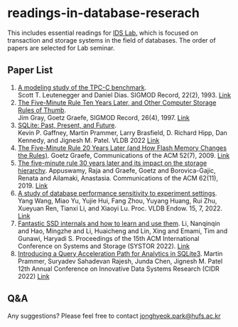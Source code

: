 # readings-in-database-reserach

This includes essential readings for [IDS Lab.](http://ids.hufs.ac.kr/) which is focused on transaction and storage systems in the field of databases.
The order of papers are selected for Lab seminar.

## Paper List
1. [A modeling study of the TPC-C benchmark](/Papers/paper1.pdf).   
   Scott T. Leutenegger and Daniel Dias. SIGMOD Record, 22(2), 1993. [Link](https://dl.acm.org/doi/10.1145/170036.170042)
2. [The Five-Minute Rule Ten Years Later, and Other Computer Storage Rules of Thumb](Papers/paper2.pdf).   
   Jim Gray, Goetz Graefe, SIGMOD Record, 26(4), 1997. [Link](https://dl.acm.org/doi/10.1145/271074.271094)
3. [SQLite: Past, Present, and Future](Papers/paper3.pdf).   
   Kevin P. Gaffney, Martin Prammer, Larry Brasfield, D. Richard Hipp, Dan Kennedy, and Jignesh M. Patel. VLDB 2022 [Link](https://www.vldb.org/pvldb/vol15/p3535-gaffney.pdf)
4. [The Five-Minute Rule 20 Years Later (and How Flash Memory Changes the Rules)](Papers/paper4.pdf). 
   Goetz Graefe, Communications of the ACM 52(7), 2009. [Link](https://dl.acm.org/doi/10.1145/1538788.1538805)
5. [The five-minute rule 30 years later and its impact on the storage hierarchy](Papers/paper5.pdf).
   Appuswamy, Raja and Graefe, Goetz and Borovica-Gajic, Renata and Ailamaki, Anastasia.
   Communications of the ACM 62(11), 2019. [Link](https://doi.org/10.1145/3318163)
6. [A study of database performance sensitivity to experiment settings](Papers/paper6.pdf).
   Yang Wang, Miao Yu, Yujie Hui, Fang Zhou, Yuyang Huang, Rui Zhu, Xueyuan Ren, Tianxi Li, and Xiaoyi Lu.
   Proc. VLDB Endow. 15, 7, 2022. [Link](https://doi.org/10.14778/3523210.3523221)
7. [Fantastic SSD internals and how to learn and use them](Papers/paper7.pdf).
   Li, Nanqinqin and Hao, Mingzhe and Li, Huaicheng and Lin, Xing and Emami, Tim and Gunawi, Haryadi S.
   Proceedings of the 15th ACM International Conference on Systems and Storage (SYSTOR 2022). [Link](https://doi.org/10.1145/3534056.3534940)
8. [Introducing a Query Acceleration Path for Analytics in SQLite3](Papers/paper8.pdf).
   Martin Prammer, Suryadev Sahadevan Rajesh, Junda Chen, Jignesh M. Patel
   12th Annual Conference on Innovative Data Systems Research (CIDR 2022) [Link](https://www.cidrdb.org/cidr2022/papers/p56-prammer.pdf)

## Q&A
Any suggestions? Please feel free to contact jonghyeok.park@hufs.ac.kr

